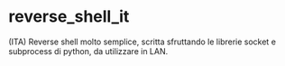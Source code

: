 # reverse_shell_it
(ITA) Reverse shell molto semplice, scritta sfruttando le librerie socket e subprocess di python, da utilizzare in LAN.
